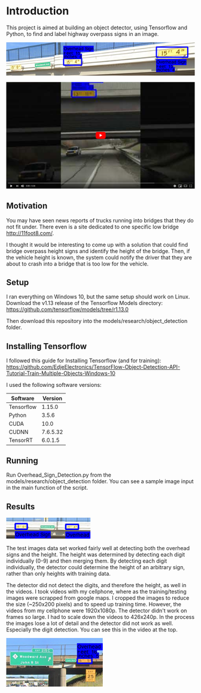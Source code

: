# Introduction
This project is aimed at building an object detector, using Tensorflow and Python, to find and label highway overpass signs in an image.

![Three Sign Test](https://github.com/jcblucero/OverheadSignDetector/blob/master/doc/OverpassHeight_Three_Signs_Test_Out.PNG)

[![Youtube Link](https://github.com/jcblucero/OverheadSignDetector/blob/master/doc/VideoImage.PNG)](http://www.youtube.com/watch?v=k1BO4s32JA8)

## Motivation
You may have seen news reports of trucks running into bridges that they do not fit under. There even is a site dedicated to one specific low bridge http://11foot8.com/.

I thought it would be interesting to come up with a solution that could find bridge overpass height signs and identify the height of the bridge. Then, if the vehicle height is known, the system could notify the driver that they are about to crash into a bridge that is too low for the vehicle. 

## Setup
I ran everything on Windows 10, but the same setup should work on Linux.
Download the v1.13 release of the Tensorflow Models directory: https://github.com/tensorflow/models/tree/r1.13.0

Then download this repository into the models/research/object_detection folder.

## Installing Tensorflow

I followed this guide for Installing Tensorflow (and for training): https://github.com/EdjeElectronics/TensorFlow-Object-Detection-API-Tutorial-Train-Multiple-Objects-Windows-10

I used the following software versions:

Software | Version
------------ | -------------
Tensorflow | 1.15.0
Python | 3.5.6
CUDA | 10.0
CUDNN | 7.6.5.32
TensorRT | 6.0.1.5

## Running
Run Overhead_Sign_Detection.py from the models/research/object_detection folder.
You can see a sample image input in the main function of the script.

## Results
![Two Sign](https://github.com/jcblucero/OverheadSignDetector/blob/master/doc/OverpassHeight_15_0_And_15_4_2.PNG) 

The test images data set worked fairly well at detecting both the overhead signs and the height. The height was determined by detecting each digit individually (0-9) and then merging them. By detecting each digit individually, the detector could determine the height of an arbitrary sign, rather than only heights with training data.

The detector did not detect the digits, and therefore the height, as well in the videos. I took videos with my cellphone, where as the training/testing images were scrapped from google maps. I cropped the images to reduce the size (~250x200 pixels) and to speed up training time. However, the videos from my cellphone were 1920x1080p. The detector didn't work on frames so large. I had to scale down the videos to 426x240p. In the process the images lose a lot of detail and the detector did not work as well. Especially the digit detection. You can see this in the video at the top.

![Test Image](https://github.com/jcblucero/OverheadSignDetector/blob/master/doc/OverpassHeight_16_5_3.PNG)



